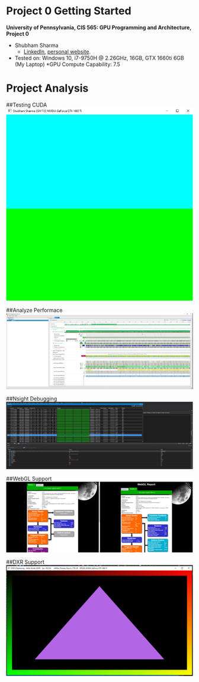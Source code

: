 Project 0 Getting Started
====================

**University of Pennsylvania, CIS 565: GPU Programming and Architecture, Project 0**

* Shubham Sharma
  * [LinkedIn](www.linkedin.com/in/codeshubham), [personal website](https://shubhvr.com/).
* Tested on: Windows 10, i7-9750H @ 2.26GHz, 16GB, GTX 1660ti 6GB (My Laptop)
*GPU Compute Capability: 7.5

# Project Analysis

##Testing CUDA
![Part 3.1.1: Testing CUDA](images/3.1.1.PNG)

##Analyze Performace
![Part 3.1.2: Analyze Performace](images/3.1.2.PNG)

##Nsight Debugging
![Part 3.1.3: Nsight Debugging](images/3.1.3.PNG)

##WebGL Support
![Part 3.2: WebGL Support](images/3.2.PNG)

##DXR Support
![Part 3.3: DXR Support](images/3.3.PNG)